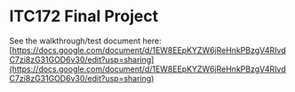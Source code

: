 # ITC172 Final Project

See the walkthrough/test document here:[https://docs.google.com/document/d/1EW8EEpKYZW6jReHnkPBzgV4RIvdC7zi8zG31GOD6v30/edit?usp=sharing](https://docs.google.com/document/d/1EW8EEpKYZW6jReHnkPBzgV4RIvdC7zi8zG31GOD6v30/edit?usp=sharing)
